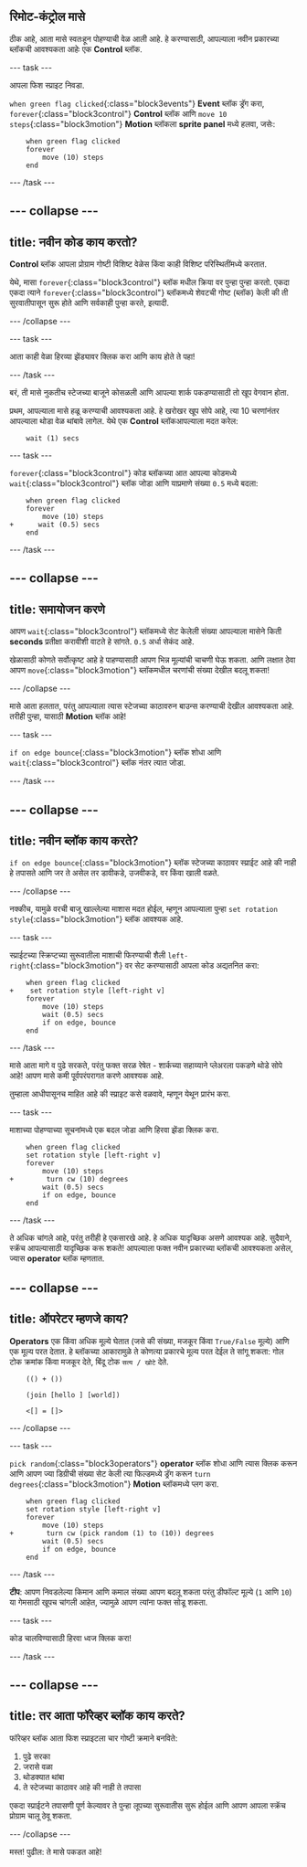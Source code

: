 ## रिमोट-कंट्रोल मासे

ठीक आहे, आता मासे स्वतःहून पोहण्याची वेळ आली आहे. हे करण्यासाठी, आपल्याला नवीन प्रकारच्या ब्लॉकची आवश्यकता आहेः एक **Control** ब्लॉक.

\--- task \---

आपला फिश स्प्राइट निवडा.

`when green flag clicked`{:class="block3events"} **Event** ब्लॉक ड्रॅग करा, `forever`{:class="block3control"} **Control** ब्लॉक आणि `move 10 steps`{:class="block3motion"} **Motion** ब्लॉकला **sprite panel** मध्ये हलवा, जसेः:

```blocks3
    when green flag clicked
    forever
        move (10) steps
    end
```

\--- /task \---

## \--- collapse \---

## title: नवीन कोड काय करतो?

**Control** ब्लॉक आपला प्रोग्राम गोष्टी विशिष्ट वेळेस किंवा काही विशिष्ट परिस्थितींमध्ये करतात.

येथे, मासा `forever`{:class="block3control"} ब्लॉक मधील क्रिया वर पुन्हा पुन्हा करतो. एकदा एकदा त्याने `forever`{:class="block3control"} ब्लॉकमध्ये शेवटची गोष्ट (ब्लॉक) केली की ती सुरवातीपासून सुरू होते आणि सर्वकाही पुन्हा करते, इत्यादी.

\--- /collapse \---

\--- task \---

आता काही वेळा हिरव्या झेंड्यावर क्लिक करा आणि काय होते ते पहा!

\--- /task \---

बरं, ती मासे नुकतीच स्टेजच्या बाजूने कोसळली आणि आपल्या शार्क पकडण्यासाठी तो खूप वेगवान होता.

प्रथम, आपल्याला मासे हळू करण्याची आवश्यकता आहे. हे खरोखर खूप सोपे आहे, त्या 10 चरणांनंतर आपल्याला थोडा वेळ थांबावे लागेल. येथे एक **Control** ब्लॉकआपल्याला मदत करेल:

```blocks3
    wait (1) secs
```

\--- task \---

`forever`{:class="block3control"} कोड ब्लॉकच्या आत आपल्या कोडमध्ये `wait`{:class="block3control"} ब्लॉक जोडा आणि याप्रमाणे संख्या `0.5` मध्ये बदला:

```blocks3
    when green flag clicked
    forever
        move (10) steps
+      wait (0.5) secs
    end
```

\--- /task \---

## \--- collapse \---

## title: समायोजन करणे

आपण `wait`{:class="block3control"} ब्लॉकमध्ये सेट केलेली संख्या आपल्याला मासेने किती **seconds** प्रतीक्षा करावीशी वाटते हे सांगते. ` 0.5 ` अर्धा सेकंद आहे.

खेळासाठी कोणते सर्वोत्कृष्ट आहे हे पाहण्यासाठी आपण भिन्न मूल्यांची चाचणी घेऊ शकता. आणि लक्षात ठेवा आपण `move`{:class="block3motion"} ब्लॉकमधील चरणांची संख्या देखील बदलू शकता!

\--- /collapse \---

मासे आता हलतात, परंतु आपल्याला त्यास स्टेजच्या काठावरुन बाउन्स करण्याची देखील आवश्यकता आहे. तरीही पुन्हा, यासाठी **Motion** ब्लॉक आहे!

\--- task \---

`if on edge bounce`{:class="block3motion"} ब्लॉक शोधा आणि `wait`{:class="block3control"} ब्लॉक नंतर त्यात जोडा.

\--- /task \---

## \--- collapse \---

## title: नवीन ब्लॉक काय करते?

`if on edge bounce`{:class="block3motion"} ब्लॉक स्टेजच्या काठावर स्प्राईट आहे की नाही हे तपासते आणि जर ते असेल तर डावीकडे, उजवीकडे, वर किंवा खाली वळते.

\--- /collapse \---

नक्कीच, यामुळे वरची बाजू खाल्लेल्या माशास मदत होईल, म्हणून आपल्याला पुन्हा `set rotation style`{:class="block3motion"} ब्लॉक आवश्यक आहे.

\--- task \---

स्प्राईटच्या स्क्रिप्टच्या सुरूवातीला माशाची फिरण्याची शैली `left-right`{:class="block3motion"} वर सेट करण्यासाठी आपला कोड अद्यतनित करा:

```blocks3
    when green flag clicked
+    set rotation style [left-right v]
    forever
        move (10) steps
        wait (0.5) secs
        if on edge, bounce
    end
```

\--- /task \---

मासे आता मागे व पुढे सरकते, परंतु फक्त सरळ रेषेत - शार्कच्या सहाय्याने प्लेअरला पकडणे थोडे सोपे आहे! आपण मासे कमी पूर्वपरंपरागत करणे आवश्यक आहे.

तुम्हाला आधीपासूनच माहित आहे की स्प्राइट कसे वळवावे, म्हणून येथून प्रारंभ करा.

\--- task \---

माशाच्या पोहण्याच्या सूचनांमध्ये एक बदल जोडा आणि हिरवा झेंडा क्लिक करा.

```blocks3
    when green flag clicked
    set rotation style [left-right v]
    forever
        move (10) steps
+        turn cw (10) degrees
        wait (0.5) secs
        if on edge, bounce
    end
```

\--- /task \---

ते अधिक चांगले आहे, परंतु तरीही हे एकसारखे आहे. हे अधिक यादृच्छिक असणे आवश्यक आहे. सुदैवाने, स्क्रॅच आपल्यासाठी यादृच्छिक करू शकते! आपल्याला फक्त नवीन प्रकारच्या ब्लॉकची आवश्यकता असेल, ज्यास **operator** ब्लॉक म्हणतात.

## \--- collapse \---

## title: ऑपरेटर म्हणजे काय?

**Operators** एक किंवा अधिक मूल्ये घेतात (जसे की संख्या, मजकूर किंवा `True/False` मूल्ये) आणि एक मूल्य परत देतात. हे ब्लॉकच्या आकारामुळे ते कोणत्या प्रकारचे मूल्य परत देईल ते सांगू शकता: गोल टोक क्रमांक किंवा मजकूर देते, बिंदू टोक `सत्य / खोटे` देते.

```blocks3
    (() + ())

    (join [hello ] [world])

    <[] = []>
```

\--- /collapse \---

\--- task \---

`pick random`{:class="block3operators"} **operator** ब्लॉक शोधा आणि त्यास क्लिक करून आणि आपण ज्या डिग्रीची संख्या सेट केली त्या फिल्डमध्ये ड्रॅग करून `turn degrees`{:class="block3motion"} **Motion** ब्लॉकमध्ये प्लग करा.

```blocks3
    when green flag clicked
    set rotation style [left-right v]
    forever 
        move (10) steps
+        turn cw (pick random (1) to (10)) degrees
        wait (0.5) secs
        if on edge, bounce
    end
```

\--- /task \---

**टीप**: आपण निवडलेल्या किमान आणि कमाल संख्या आपण बदलू शकता परंतु डीफॉल्ट मूल्ये (`1` आणि `10`) या गेमसाठी खूपच चांगली आहेत, ज्यामुळे आपण त्यांना फक्त सोडू शकता.

\--- task \---

कोड चालविण्यासाठी हिरवा ध्वज क्लिक करा!

\--- /task \---

## \--- collapse \---

## title: तर आता फॉरेव्हर ब्लॉक काय करते?

फॉरेव्हर ब्लॉक आता फिश स्प्राइटला चार गोष्टी क्रमाने बनविते:

1. पुढे सरका
2. जरासे वळा
3. थोडक्यात थांबा
4. ते स्टेजच्या काठावर आहे की नाही ते तपासा

एकदा स्प्राईटने तपासणी पूर्ण केल्यावर ते पुन्हा लूपच्या सुरूवातीस सुरू होईल आणि आपण आपला स्क्रॅच प्रोग्राम चालू ठेवू शकता.

\--- /collapse \---

मस्त! पुढील: ते मासे पकडत आहे!